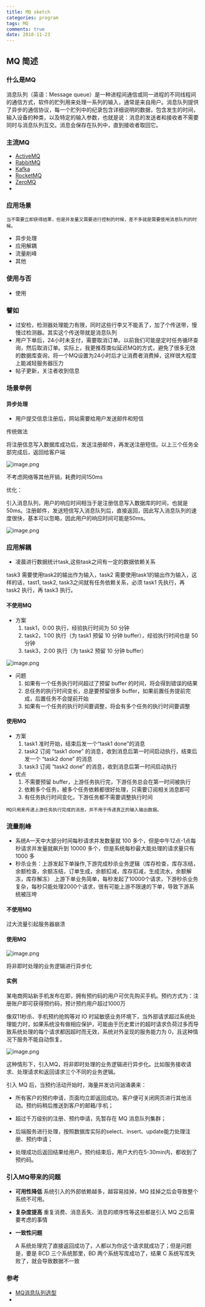 ```yaml
---
title: MQ sketch
categories: program
tags: MQ
comments: true
date: 2018-11-23
---
```


## MQ 简述

### 什么是MQ

消息队列（英语：Message queue）是一种进程间通信或同一进程的不同线程间的通信方式，软件的贮列用来处理一系列的输入，通常是来自用户。消息队列提供了异步的通信协议，每一个贮列中的纪录包含详细说明的数据，包含发生的时间，输入设备的种类，以及特定的输入参数，也就是说：消息的发送者和接收者不需要同时与消息队列互交。消息会保存在队列中，直到接收者取回它。

### 主流MQ

-  [ActiveMQ](http://activemq.apache.org/)
- [RabbitMQ](https://www.rabbitmq.com/)
- [Kafka](https://kafka.apache.org/)
- [RocketMQ](https://rocketmq.apache.org/)
- [ZeroMQ](http://zeromq.org/)
- 

### 应用场景

`当不需要立即获得结果，但是并发量又需要进行控制的时候，差不多就是需要使用消息队列的时候。`

- 异步处理
- 应用解耦
- 流量削峰
- 其他

### 使用与否

- 使用


### 譬如

- 过安检，检测器处理能力有限，同时这些行李又不能丢了，加了个传送带，慢慢过检测器。其实这个传送带就是消息队列
- 用户下单后，24小时未支付，需要取消订单。以前我们可能是定时任务循环查询，然后取消订单。实际上，我更推荐类似延迟MQ的方式，避免了很多无效的数据库查询，将一个MQ设置为24小时后才让消费者消费掉，这样很大程度上能减轻服务器压力
- 帖子更新，关注者收到信息

### 场景举例

#### 异步处理

- 用户提交信息注册后，网站需要给用户发送邮件和短信

传统做法

将注册信息写入数据库成功后，发送注册邮件，再发送注册短信。以上三个任务全部完成后，返回给客户端

![image.png](https://upload-images.jianshu.io/upload_images/3625649-8c99197d62d75a8d.png?imageMogr2/auto-orient/strip%7CimageView2/2/w/1240)

不考虑网络等其他开销，耗费时间150ms

优化：

引入消息队列，用户的响应时间相当于是注册信息写入数据库的时间，也就是50ms。注册邮件，发送短信写入消息队列后，直接返回，因此写入消息队列的速度很快，基本可以忽略，因此用户的响应时间可能是50ms。



![image.png](https://upload-images.jianshu.io/upload_images/3625649-4e11f0cf468eae74.png?imageMogr2/auto-orient/strip%7CimageView2/2/w/1240)

### 应用解耦

- 凌晨进行数据统计task,这些task之间有一定的数据依赖关系

task3 需要使用task2的输出作为输入，task2 需要使用task1的输出作为输入，这样的话，tast1, task2, task3之间就有任务依赖关系，必须 task1 先执行，再 task2 执行，再 task3 执行。

#### 不使用MQ

- 方案
  1. task1，0:00 执行，经验执行时间为 50 分钟
  2. task2，1:00 执行（为 task1 预留 10 分钟 buffer），经验执行时间也是 50 分钟
  3. task3，2:00 执行（为 task2 预留 10 分钟 buffer）

![image.png](https://upload-images.jianshu.io/upload_images/3625649-d91218036c0ccc6b.png?imageMogr2/auto-orient/strip%7CimageView2/2/w/740)

- 问题
  1. 如果有一个任务执行时间超过了预留 buffer 的时间，将会得到错误的结果
  2. 总任务的执行时间变长，总是要预留很多 buffer，如果前置任务提前完成，后置任务不会提前开始
  3. 如果有一个任务的执行时间要调整，将会有多个任务的执行时间要调整

#### 使用MQ

- 方案
  1. task1 准时开始，结束后发一个“task1 done”的消息
  2. task2 订阅 “task1 done” 的消息，收到消息后第一时间启动执行，结束后发一个 “task2 done” 的消息
  3. task3 订阅 “task2 done” 的消息，收到消息后第一时间启动执行
- 优点
  1. 不需要预留 buffer，上游任务执行完，下游任务总会在第一时间被执行
  2. 依赖多个任务，被多个任务依赖都很好处理，只需要订阅相关消息即可
  3. 有任务执行时间变化，下游任务都不需要调整执行时间

`MQ只用来传递上游任务执行完成的消息，并不用于传递真正的输入输出数据。`

### 流量削峰

- 系统A一天中大部分时间每秒请求并发数量就 100 多个，但是中午12点-1点每秒请求并发量就飙升到 10000 多个，但是系统每秒最大能处理的请求量只有 1000 多
- 秒杀业务：上游发起下单操作,下游完成秒杀业务逻辑（库存检查，库存冻结，余额检查，余额冻结，订单生成，余额扣减，库存扣减，生成流水，余额解冻，库存解冻）
  上游下单业务简单，每秒发起了10000个请求，下游秒杀业务复杂，每秒只能处理2000个请求，很有可能上游不限速的下单，导致下游系统被压垮

#### 不使用MQ

过大流量引起服务器崩溃

#### 使用MQ

![image.png](https://upload-images.jianshu.io/upload_images/3625649-549ab8216b0dfa8e.png?imageMogr2/auto-orient/strip%7CimageView2/2/w/1240)

将非即时处理的业务逻辑进行异步化

#### 实例

某电商网站新手机发布在即，拥有预约码的用户可优先购买手机。预约方式为：注册账户即可获得预约码，预计预约用户超过1000万

像双11秒杀、手机预约抢购等对 IO 时延敏感业务环境下，当外部请求超过系统处理能力时，如果系统没有做相应保护，可能由于历史累计的超时请求负荷过多而导致系统处理的每个请求都因超时而无效，系统对外呈现的服务能力为 0，且这种情况下服务不能自动恢复。

![image.png](https://upload-images.jianshu.io/upload_images/3625649-2ff42caa2e272674.png?imageMogr2/auto-orient/strip%7CimageView2/2/w/500)

这种情形下，引入MQ，将非即时处理的业务逻辑进行异步化。比如服务接收请求、处理请求和返回请求三个不同的业务逻辑。

引入 MQ 后，当预约活动开始时，海量并发访问汹涌袭来：

- 所有客户的预约申请，页面均立即返回成功。客户便可关闭网页进行其他活动。预约码稍后推送到客户的邮箱/手机；

- 超过千万级别的注册、预约申请，先暂存在 MQ 消息队列集群；

- 后端服务进行处理，按照数据库实际的select、insert、update能力处理注册、预约申请；

- 处理成功后返回结果给用户。预约结束后，用户大约在5-30min内，都收到了预约码。



### 引入MQ带来的问题

- **可用性降低** 系统引入的外部依赖越多，越容易挂掉，MQ 挂掉之后会导致整个系统不可用。

- **复杂度提高** 重复消费、消息丢失、消息的顺序性等这些都是引入 MQ 之后需要考虑的事情

- **一致性问题** 

  A 系统处理完了直接返回成功了，人都以为你这个请求就成功了；但是问题是，要是 BCD 三个系统那里，BD 两个系统写库成功了，结果 C 系统写库失败了，就会导致数据不一致

### 参考

- [MQ消息队列选型](https://blog.csdn.net/mazhifei2011/article/details/80184982)
- 